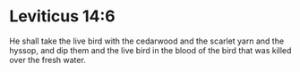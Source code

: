 # Leviticus 14:6

He shall take the live bird with the cedarwood and the scarlet yarn and the hyssop, and dip them and the live bird in the blood of the bird that was killed over the fresh water.
